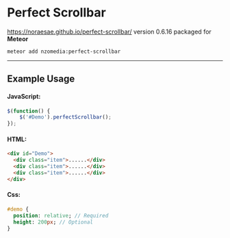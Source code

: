 # Perfect Scrollbar

https://noraesae.github.io/perfect-scrollbar/ version 0.6.16 packaged for **Meteor**


```
meteor add nzomedia:perfect-scrollbar
```
___


## Example Usage
#### JavaScript:
```js
$(function() {
    $('#Demo').perfectScrollbar();
});
```

#### HTML:
```html
<div id="Demo">
  <div class="item">......</div>
  <div class="item">......</div>
  <div class="item">......</div>
</div>
```
#### Css:
```sass
#demo {
  position: relative; // Required
  height: 200px; // Optional
}
```

